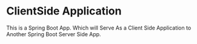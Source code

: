 # ClientSide Application

This is a Spring Boot App. Which will Serve As a Client Side Application to Another Spring Boot Server Side App.
